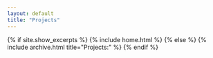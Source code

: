 ```yaml
---
layout: default
title: "Projects"
---
```


{% if site.show_excerpts %}
  {% include home.html %}
{% else %}
  {% include archive.html title="Projects:" %}
{% endif %}
